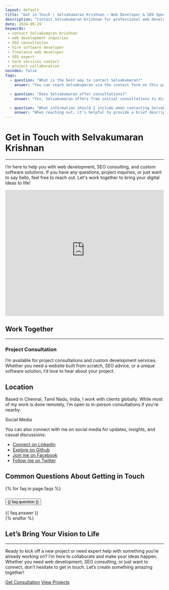 ```yaml
---
layout: default
title: "Get in Touch | Selvakumaran Krishnan – Web Developer & SEO Specialist"
description: "Contact Selvakumaran Krishnan for professional web development and SEO services. Let's collaborate on your next digital project to take your business to the next level."
date: 2024-09-29
keywords:
 - contact Selvakumaran Krishnan
 - web development inquiries
 - SEO consultation
 - hire software developer
 - freelance web developer
 - SEO expert
 - tech services contact
 - project collaboration
noindex: false
faqs:
  - question: "What is the best way to contact Selvakumaran?"
    answer: "You can reach Selvakumaran via the contact form on this page or by email. He typically responds within 1-2 business days and is happy to discuss any project inquiries or collaboration opportunities."

  - question: "Does Selvakumaran offer consultations?"
    answer: "Yes, Selvakumaran offers free initial consultations to discuss your project needs and how he can help. You can use the contact form to schedule a time that works for you."

  - question: "What information should I include when contacting Selvakumaran?"
    answer: "When reaching out, it’s helpful to provide a brief description of your project or service request, your goals, and any deadlines you may have. This allows Selvakumaran to assess how he can assist you most effectively."
---
```


<div class="row mt-1">
<div class="col-md-8 my-3">
<h1>Get in Touch <span class="lead">with Selvakumaran Krishnan</span></h1><hr/>
<p>
I’m here to help you with web development, SEO consulting, and custom software solutions. If you have any questions, project inquiries, or just want to say hello, feel free to reach out. Let's work together to bring your digital ideas to life!
</p>
<iframe src="https://wikimint-server.blogspot.com/p/contact.html?site=SK_SELVAKUMARAN_KRISHNAN" style="width:100%;height:400px;border:none;overflow:hidden;"></iframe>
<div class="d-none">
<h2>Work Together</h2><hr/>
<h3>Project Consultation</h3>
<p>I’m available for project consultations and custom development services. Whether you need a website built from scratch, SEO advice, or a unique software solution, I’d love to hear about your project.</p>

<h2>Location</h2>
<p>Based in Chennai, Tamil Nadu, India, I work with clients globally. While most of my work is done remotely, I’m open to in-person consultations if you're nearby.</p>
</div>
</div>

<div class="col-md-4 my-3">
<div class="card text-bg-light sticky-top">
  <div class="card-header bg-primary-subtle">Social Media</div>
  <div class="card-body p-0">
    <p class="p-3 pb-0">You can also connect with me on social media for updates, insights, and casual discussions:</p>

<ul class="list-group list-group-flush">
  <li class="list-group-item">
  <a href="http://linkedin.com/in/selvakumaran-krishnan" aria-label="Connect with Selvakumaran Krishnan on LinkedIn" title="Connect with me on LinkedIn" class="text-secondary" target="_blank">
              <i class="bi bi-linkedin me-3"></i> Connect on LinkedIn
          </a>
          </li>
  <li class="list-group-item">
  <a href="http://github.com/selvaklnc" aria-label="Explore projects of Selvakumaran Krishnan on GitHub" title="Explore my projects on GitHub" class="text-secondary" target="_blank">
              <i class="bi bi-github me-3"></i> Explore on Github
          </a>
          </li>
  <li class="list-group-item"><a href="http://facebook.com/selvakumarank" aria-label="Join Selvakumaran Krishnan on Facebook" title="Join me on Facebook" class="text-secondary" target="_blank">
            <i class="bi bi-facebook me-3"></i> Join me on Facebook
        </a></li>
  <li class="list-group-item"><a href="http://twitter.com/selvakumarankri" aria-label="Follow Selvakumaran Krishnan on Twitter" title="Follow me on Twitter" class="text-secondary" target="_blank">
            <i class="bi bi-twitter me-3"></i> Follow me on Twitter
        </a></li>
</ul>
  </div>
</div>


</div>
</div>

<section id="faq-section" class="faq-container my-4 d-none">
  <h2 class="mb-5 text-center">Common Questions About Getting in Touch</h2>

  <div class="accordion" id="faq">
    {% for faq in page.faqs %}
      <div class="accordion-item">
        <h3 class="accordion-header">
          <button class="accordion-button {% unless forloop.first %}collapsed{% endunless %}" type="button" data-bs-toggle="collapse" data-bs-target="#faq-{{ forloop.index }}" aria-expanded="{% if forloop.first %}true{% else %}false{% endif %}" aria-controls="faq-{{ forloop.index }}">
            {{ faq.question }}
          </button>
        </h3>
        <div id="faq-{{ forloop.index }}" class="accordion-collapse collapse {% if forloop.first %}show{% endif %}" data-bs-parent="#faq">
          <div class="accordion-body">
            {{ faq.answer }}
          </div>
        </div>
      </div>
    {% endfor %}
  </div>
</section>


<div class="row py-lg-5 mt-5 d-none">
<div class="col-lg-7 col-md-8 mx-auto text-center">
<h2>Let’s Bring Your Vision to Life</h2>
<hr/>
<p>Ready to kick off a new project or need expert help with something you’re already working on? I’m here to collaborate and make your ideas happen. Whether you need web development, SEO consulting, or just want to connect, don’t hesitate to get in touch. Let’s create something amazing together!<p>
<a href="/get-consultation" class="btn btn-primary my-2 px-4 py-2">Get Consultation</a>
<a href="/projects" class="btn btn-outline-primary my-2 px-4 py-2">View Projects</a>
